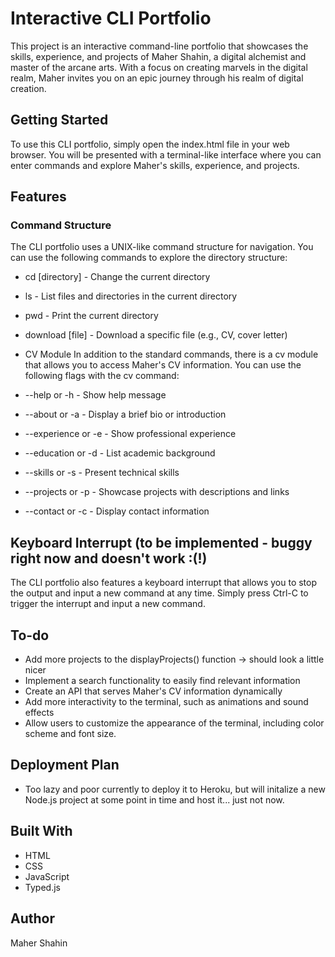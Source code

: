 

# Interactive CLI Portfolio
This project is an interactive command-line portfolio that showcases the skills, experience, and projects of Maher Shahin, a digital alchemist and master of the arcane arts. With a focus on creating marvels in the digital realm, Maher invites you on an epic journey through his realm of digital creation.

## Getting Started
To use this CLI portfolio, simply open the index.html file in your web browser. You will be presented with a terminal-like interface where you can enter commands and explore Maher's skills, experience, and projects.

## Features
### Command Structure
The CLI portfolio uses a UNIX-like command structure for navigation. You can use the following commands to explore the directory structure:

- cd [directory] - Change the current directory
- ls - List files and directories in the current directory
- pwd - Print the current directory
- download [file] - Download a specific file (e.g., CV, cover letter)
- CV Module
In addition to the standard commands, there is a cv module that allows you to access Maher's CV information. You can use the following flags with the cv command:

- --help or -h - Show help message
- --about or -a - Display a brief bio or introduction
- --experience or -e - Show professional experience
- --education or -d - List academic background
- --skills or -s - Present technical skills
- --projects or -p - Showcase projects with descriptions and links
- --contact or -c - Display contact information
## Keyboard Interrupt (to be implemented - buggy right now and doesn't work :(!)
The CLI portfolio also features a keyboard interrupt that allows you to stop the output and input a new command at any time. Simply press Ctrl-C to trigger the interrupt and input a new command.

## To-do
- Add more projects to the displayProjects() function -> should look a little nicer
- Implement a search functionality to easily find relevant information
- Create an API that serves Maher's CV information dynamically
- Add more interactivity to the terminal, such as animations and sound effects
- Allow users to customize the appearance of the terminal, including color scheme and font size.

## Deployment Plan
- Too lazy and poor currently to deploy it to Heroku, but will initalize a new Node.js project at some point in time and host it... just not now.

## Built With
- HTML
- CSS
- JavaScript
- Typed.js

## Author
Maher Shahin

